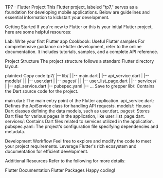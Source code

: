 TP7 - Flutter Project
This Flutter project, labeled "tp7," serves as a foundation for developing mobile applications. Below are guidelines and essential information to kickstart your development.

Getting Started
If you're new to Flutter or this is your initial Flutter project, here are some helpful resources:

Lab: Write your first Flutter app
Cookbook: Useful Flutter samples
For comprehensive guidance on Flutter development, refer to the online documentation. It includes tutorials, samples, and a complete API reference.

Project Structure
The project structure follows a standard Flutter directory layout:

plaintext
Copy code
tp7/
|-- lib/
|   |-- main.dart
|   |-- api_service.dart
|   |-- models/
|   |   |-- user.dart
|   |-- pages/
|   |   |-- user_list_page.dart
|   |-- services/
|       |-- api_service.dart
|-- pubspec.yaml
|-- ...
Save to grepper
lib/: Contains the Dart source code for the project.

main.dart: The main entry point of the Flutter application.
api_service.dart: Defines the ApiService class for handling API requests.
models/: Houses Dart classes defining the data models, such as user.dart.
pages/: Stores Dart files for various pages in the application, like user_list_page.dart.
services/: Contains Dart files related to services utilized in the application.
pubspec.yaml: The project's configuration file specifying dependencies and metadata.

Development Workflow
Feel free to explore and modify the code to meet your project requirements. Leverage Flutter's rich ecosystem and documentation for efficient development.

Additional Resources
Refer to the following for more details:

Flutter Documentation
Flutter Packages
Happy coding!
